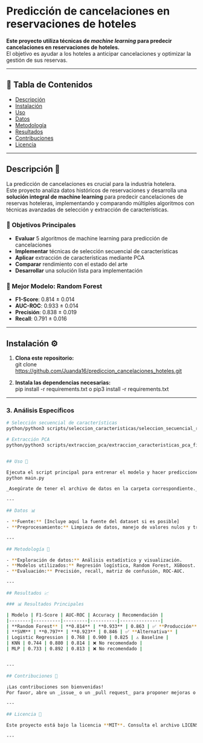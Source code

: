 # Predicción de cancelaciones en reservaciones de hoteles

**Este proyecto utiliza técnicas de _machine learning_ para predecir cancelaciones en reservaciones de hoteles.**  
El objetivo es ayudar a los hoteles a anticipar cancelaciones y optimizar la gestión de sus reservas.

---

## 📑 **Tabla de Contenidos**
- [Descripción](#descripción)
- [Instalación](#instalación)
- [Uso](#uso)
- [Datos](#datos)
- [Metodología](#metodología)
- [Resultados](#resultados)
- [Contribuciones](#contribuciones)
- [Licencia](#licencia)

---

## Descripción 📝
La predicción de cancelaciones es crucial para la industria hotelera.  
Este proyecto analiza datos históricos de reservaciones y desarrolla una **solución integral de machine learning** para predecir cancelaciones de reservas hoteleras, implementando y comparando múltiples algoritmos con técnicas avanzadas de selección y extracción de características.

### 🎯 Objetivos Principales

- **Evaluar** 5 algoritmos de machine learning para predicción de cancelaciones
- **Implementar** técnicas de selección secuencial de características
- **Aplicar** extracción de características mediante PCA
- **Comparar** rendimiento con el estado del arte
- **Desarrollar** una solución lista para implementación



### 🎯 Mejor Modelo: **Random Forest**
- **F1-Score**: 0.814 ± 0.014
- **AUC-ROC**: 0.933 ± 0.014
- **Precisión**: 0.838 ± 0.019
- **Recall**: 0.791 ± 0.016

---

## Instalación ⚙️ 

1. **Clona este repositorio:**  
   git clone https://github.com/Juanda16/prediccion_cancelaciones_hoteles.git

2. **Instala las dependencias necesarias:**  
   pip install -r requirements.txt o pip3 install -r requirements.txt

---

### 3. **Análisis Específicos**

```bash
# Selección secuencial de características
python/python3 scripts/seleccion_caracteristicas/seleccion_secuencial_robusta.py

# Extracción PCA
python/python3 scripts/extraccion_pca/extraccion_caracteristicas_pca_final.py


## Uso 🚀 

Ejecuta el script principal para entrenar el modelo y hacer predicciones:  
python main.py

_Asegúrate de tener el archivo de datos en la carpeta correspondiente._

---

## Datos 📊 

- **Fuente:** [Incluye aquí la fuente del dataset si es posible]
- **Preprocesamiento:** Limpieza de datos, manejo de valores nulos y transformación de variables categóricas.

---

## Metodología 🧠 

- **Exploración de datos:** Análisis estadístico y visualización.
- **Modelos utilizados:** Regresión logística, Random Forest, XGBoost.
- **Evaluación:** Precisión, recall, matriz de confusión, ROC-AUC.

---

## Resultados 📈 

### 📊 Resultados Principales

| Modelo | F1-Score | AUC-ROC | Accuracy | Recomendación |
|--------|----------|---------|----------|---------------|
| **Random Forest** | **0.814** | **0.933** | 0.863 | ✅ **Producción** |
| **SVM** | **0.797** | **0.923** | 0.846 | ✅ **Alternativa** |
| Logistic Regression | 0.768 | 0.900 | 0.825 | ⚠️ Baseline |
| KNN | 0.744 | 0.880 | 0.814 | ❌ No recomendado |
| MLP | 0.733 | 0.892 | 0.813 | ❌ No recomendado |


---

## Contribuciones 🤝 

¡Las contribuciones son bienvenidas!  
Por favor, abre un _issue_ o un _pull request_ para proponer mejoras o correcciones.

---

## Licencia 📝 

Este proyecto está bajo la licencia **MIT**. Consulta el archivo LICENSE para más información.

---
